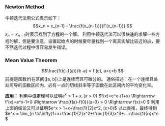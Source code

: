 ### Newton Method
牛顿迭代法用公式表示如下：
$$x_n = x_{n-1} - \frac{f(x_{n-1})}{f'(x_{n-1})} $$
$x_n = x_{n-1}$时表示找到了方程的一个解。
利用牛顿迭代法可以很快速的求解一些方程的解，但是要注意，设置起始点的时候要尽量找到一个离真实解比较近的点，要不然迭代过程中很容易发生错误。

### Mean Value Theorem
$$\frac{f(b)-f(a)}{b-a} = f'(c), a<c<b $$
前提是函数\(f\)在区间\([a, b]\)上是连续而且可微分的。
通俗描述：在一个连续且处处可导的函数区间内，必有一点的切线斜率等于函数在此区间内的平均变化率。

**应用：**
利用中值定理可以证明$e^x > 1+x, (x>0)$
$f(x)=e^x-(1+x) \Rightarrow f'(x)=e^x-1>0 \Rightarrow \frac{f(a)-f(0)}{a-0} > 0 \Rightarrow f(x)>0 $
利用上面的结论又可以证明$e^x > 1+x+\frac{1}{2}x^2, (x>0)$
以此类推，最终得到$e^x = \lim_{n \to\infty}1+x+\frac{1}{2}x^2+\frac{1}{3}x^3+...+\frac{1}{n}x^n $
